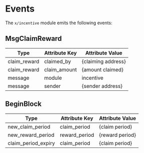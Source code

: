 # Events

The `x/incentive` module emits the following events:

## MsgClaimReward

| Type                 | Attribute Key       | Attribute Value    |
|----------------------|---------------------|--------------------|
| claim_reward         | claimed_by          | {claiming address} |
| claim_reward         | claim_amount        | {amount claimed}   |
| message              | module              | incentive          |
| message              | sender              | {sender address}   |

## BeginBlock

| Type                 | Attribute Key       | Attribute Value    |
|----------------------|---------------------|--------------------|
| new_claim_period     | claim_period        | {claim period}     |
| new_reward_period    | reward_period       | {reward period}    |
| claim_period_expiry  | claim_period        | {claim period}     |

